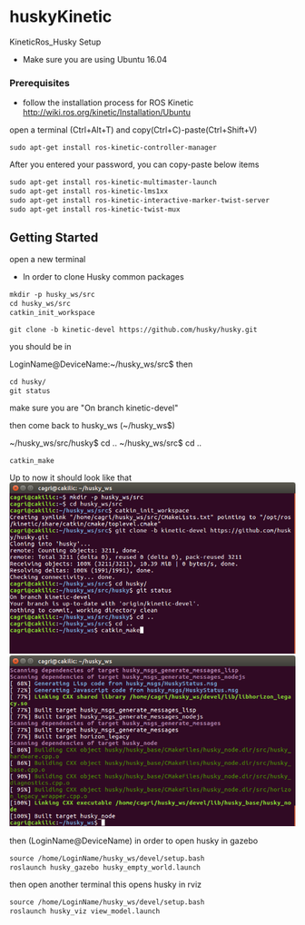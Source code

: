 # huskyKinetic
KineticRos_Husky Setup
- Make sure you are using Ubuntu 16.04

### Prerequisites
- follow the installation process for ROS Kinetic
http://wiki.ros.org/kinetic/Installation/Ubuntu

open a terminal (Ctrl+Alt+T) and copy(Ctrl+C)-paste(Ctrl+Shift+V) 
```
sudo apt-get install ros-kinetic-controller-manager
```
After you entered your password, you can copy-paste below items
```
sudo apt-get install ros-kinetic-multimaster-launch
sudo apt-get install ros-kinetic-lms1xx
sudo apt-get install ros-kinetic-interactive-marker-twist-server
sudo apt-get install ros-kinetic-twist-mux
```

## Getting Started
open a new terminal

- In order to clone Husky common packages
```
mkdir -p husky_ws/src
cd husky_ws/src
catkin_init_workspace
```
```
git clone -b kinetic-devel https://github.com/husky/husky.git
```
you should be in 

LoginName@DeviceName:~/husky_ws/src$ 
then 
```
cd husky/
git status
```
make sure you are "On branch kinetic-devel"

then come back to husky_ws (~/husky_ws$)

~/husky_ws/src/husky$ cd ..
~/husky_ws/src$ cd ..
```
catkin_make
```
Up to now it should look like that
![1stImage](https://github.com/cagrikilic/huskyKinetic/blob/master/img/sc1.png)
![2ndImage](https://github.com/cagrikilic/huskyKinetic/blob/master/img/sc2.png)

then (LoginName@DeviceName) in order to open husky in gazebo

```
source /home/LoginName/husky_ws/devel/setup.bash
roslaunch husky_gazebo husky_empty_world.launch
```
then open another terminal
this opens husky in rviz
```
source /home/LoginName/husky_ws/devel/setup.bash
roslaunch husky_viz view_model.launch
```








